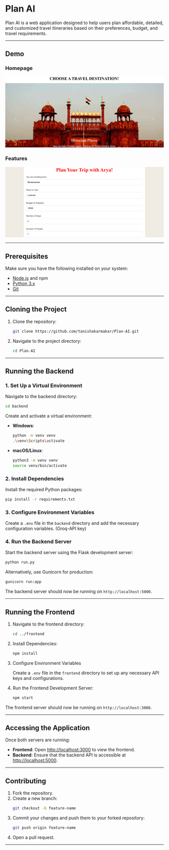 # Plan AI

Plan AI is a web application designed to help users plan affordable, detailed, and customized travel itineraries based on their preferences, budget, and travel requirements.

---

## Demo

### Homepage
![Homepage Demo](assets/demo1.png)

### Features
![Feature Demo](assets/demo2.png)

---

## Prerequisites

Make sure you have the following installed on your system:
- [Node.js](https://nodejs.org/) and npm
- [Python 3.x](https://www.python.org/)
- [Git](https://git-scm.com/)

---

## Cloning the Project

1. Clone the repository:

   ```bash
   git clone https://github.com/tanishakarmakar/Plan-AI.git
   ```

2. Navigate to the project directory:

   ```bash
   cd Plan-AI
   ```

---

## Running the Backend

### 1. Set Up a Virtual Environment

Navigate to the backend directory:

```bash
cd backend
```

Create and activate a virtual environment:

- **Windows**:
  ```bash
  python -m venv venv
  .\venv\Scripts\activate
  ```

- **macOS/Linux**:
  ```bash
  python3 -m venv venv
  source venv/bin/activate
  ```

### 2. Install Dependencies

Install the required Python packages:

```bash
pip install -r requirements.txt
```

### 3. Configure Environment Variables

Create a `.env` file in the `backend` directory and add the necessary configuration variables. (Groq-API key)

### 4. Run the Backend Server

Start the backend server using the Flask development server:

```bash
python run.py
```

Alternatively, use Gunicorn for production:

```bash
gunicorn run:app
```

The backend server should now be running on `http://localhost:5000`.

---

## Running the Frontend

1. Navigate to the frontend directory:

   ```bash
   cd ../frontend
   ```

2. Install Dependencies:

   ```bash
   npm install
   ```

3. Configure Environment Variables

   Create a `.env` file in the `frontend` directory to set up any necessary API keys and configurations.

4. Run the Frontend Development Server:

   ```bash
   npm start
   ```

The frontend server should now be running on `http://localhost:3000`.

---

## Accessing the Application

Once both servers are running:
- **Frontend**: Open [http://localhost:3000](http://localhost:3000) to view the frontend.
- **Backend**: Ensure that the backend API is accessible at [http://localhost:5000](http://localhost:5000).

---

## Contributing

1. Fork the repository.
2. Create a new branch:
   ```bash
   git checkout -b feature-name
   ```
3. Commit your changes and push them to your forked repository:
   ```bash
   git push origin feature-name
   ```
4. Open a pull request.

---
